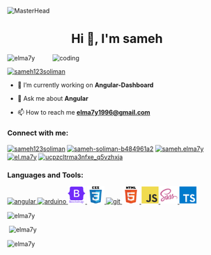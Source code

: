 ![MasterHead](https://logicmojo.com/assets/dist/new_pages/images/js-gif.gif)
<h1 align="center">Hi 👋, I'm sameh</h1>
<img align="right" alt="coding" width="400" src="https://images.squarespace-cdn.com/content/v1/5769fc401b631bab1addb2ab/1541580611624-TE64QGKRJG8SWAIUS7NS/ke17ZwdGBToddI8pDm48kPoswlzjSVMM-SxOp7CV59BZw-zPPgdn4jUwVcJE1ZvWQUxwkmyExglNqGp0IvTJZamWLI2zvYWH8K3-s_4yszcp2ryTI0HqTOaaUohrI8PI6FXy8c9PWtBlqAVlUS5izpdcIXDZqDYvprRqZ29Pw0o/coding-freak.gif">

<p align="left"> <img src="https://komarev.com/ghpvc/?username=elma7y&label=Profile%20views&color=329d0b&style=flat-square" alt="elma7y" /> </p>

<p align="left"> <a href="https://twitter.com/sameh123soliman" target="blank"><img src="https://img.shields.io/twitter/follow/sameh123soliman?logo=twitter&style=for-the-badge" alt="sameh123soliman" /></a> </p>

- 🔭 I’m currently working on **Angular-Dashboard**

- 💬 Ask me about **Angular**

- 📫 How to reach me **elma7y1996@gmail.com**

<h3 align="left">Connect with me:</h3>
<p align="left">
<a href="https://twitter.com/sameh123soliman" target="blank"><img align="center" src="https://raw.githubusercontent.com/rahuldkjain/github-profile-readme-generator/master/src/images/icons/Social/twitter.svg" alt="sameh123soliman" height="30" width="40" /></a>
<a href="https://linkedin.com/in/sameh-soliman-b484961a2" target="blank"><img align="center" src="https://raw.githubusercontent.com/rahuldkjain/github-profile-readme-generator/master/src/images/icons/Social/linked-in-alt.svg" alt="sameh-soliman-b484961a2" height="30" width="40" /></a>
<a href="https://fb.com/sameh.elma7y" target="blank"><img align="center" src="https://raw.githubusercontent.com/rahuldkjain/github-profile-readme-generator/master/src/images/icons/Social/facebook.svg" alt="sameh.elma7y" height="30" width="40" /></a>
<a href="https://instagram.com/el.ma7y" target="blank"><img align="center" src="https://raw.githubusercontent.com/rahuldkjain/github-profile-readme-generator/master/src/images/icons/Social/instagram.svg" alt="el.ma7y" height="30" width="40" /></a>
<a href="https://www.youtube.com/c/ucpzcltrma3nfxe_q5vzhxja" target="blank"><img align="center" src="https://raw.githubusercontent.com/rahuldkjain/github-profile-readme-generator/master/src/images/icons/Social/youtube.svg" alt="ucpzcltrma3nfxe_q5vzhxja" height="30" width="40" /></a>
</p>

<h3 align="left">Languages and Tools:</h3>
<p align="left"> <a href="https://angular.io" target="_blank" rel="noreferrer"> <img src="https://angular.io/assets/images/logos/angular/angular.svg" alt="angular" width="40" height="40"/> </a> <a href="https://www.arduino.cc/" target="_blank" rel="noreferrer"> <img src="https://cdn.worldvectorlogo.com/logos/arduino-1.svg" alt="arduino" width="40" height="40"/> </a> <a href="https://getbootstrap.com" target="_blank" rel="noreferrer"> <img src="https://raw.githubusercontent.com/devicons/devicon/master/icons/bootstrap/bootstrap-plain-wordmark.svg" alt="bootstrap" width="40" height="40"/> </a> <a href="https://www.w3schools.com/css/" target="_blank" rel="noreferrer"> <img src="https://raw.githubusercontent.com/devicons/devicon/master/icons/css3/css3-original-wordmark.svg" alt="css3" width="40" height="40"/> </a> <a href="https://git-scm.com/" target="_blank" rel="noreferrer"> <img src="https://www.vectorlogo.zone/logos/git-scm/git-scm-icon.svg" alt="git" width="40" height="40"/> </a> <a href="https://www.w3.org/html/" target="_blank" rel="noreferrer"> <img src="https://raw.githubusercontent.com/devicons/devicon/master/icons/html5/html5-original-wordmark.svg" alt="html5" width="40" height="40"/> </a> <a href="https://developer.mozilla.org/en-US/docs/Web/JavaScript" target="_blank" rel="noreferrer"> <img src="https://raw.githubusercontent.com/devicons/devicon/master/icons/javascript/javascript-original.svg" alt="javascript" width="40" height="40"/> </a> <a href="https://sass-lang.com" target="_blank" rel="noreferrer"> <img src="https://raw.githubusercontent.com/devicons/devicon/master/icons/sass/sass-original.svg" alt="sass" width="40" height="40"/> </a> <a href="https://www.typescriptlang.org/" target="_blank" rel="noreferrer"> <img src="https://raw.githubusercontent.com/devicons/devicon/master/icons/typescript/typescript-original.svg" alt="typescript" width="40" height="40"/> </a> </p>

<p><img align="center" src="https://github-readme-stats.vercel.app/api/top-langs?username=elma7y&show_icons=true&theme=merko&locale=en&layout=compact" width="700" alt="elma7y" /></p>

<p>&nbsp;<img align="center" src="https://github-readme-stats.vercel.app/api?username=elma7y&show_icons=true&theme=merko&locale=en" width="700" alt="elma7y" /></p>

<p><img align="center" src="https://github-readme-streak-stats.herokuapp.com/?user=elma7y&theme=dark" width="700" alt="elma7y" /></p>
